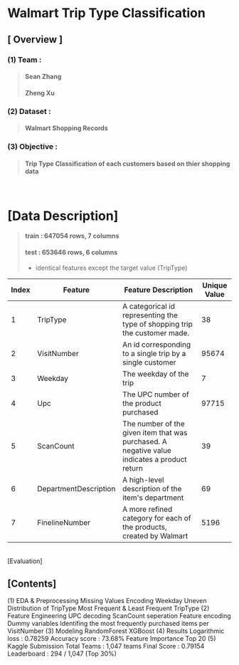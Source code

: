 # Walmart Trip Type Classification
## [ Overview ]
### (1) Team : 
> #### Sean Zhang
> #### Zheng Xu
### (2) Dataset :
> #### Walmart Shopping Records

### (3) Objective :
> #### Trip Type Classification of each customers based on thier shopping data

<br>

# [Data Description]

> #### train : 647054 rows, 7 columns
> #### test : 653646 rows, 6 columns
> - identical features except the target value (TripType)

| Index | Feature               | Feature Description                                  | Unique Value |
|-------|-----------------------|----------------------------------------------|--------|
| 1     | TripType              | A categorical id representing the type of shopping trip the customer made.                                       | 38     |
| 2     | VisitNumber           | An id corresponding to a single trip by a single customer                              | 95674  |
| 3     | Weekday               | The weekday of the trip                    | 7      |
| 4     | Upc                   | The UPC number of the product purchased                  | 97715  |
| 5     | ScanCount             | The number of the given item that was purchased. A negative value indicates a product return          | 39     |
| 6     | DepartmentDescription | A high-level description of the item's department                                | 69     |
| 7     | FinelineNumber        | A more refined category for each of the products, created by Walmart | 5196   |


<br>
[Evaluation]



## [Contents]
(1) EDA & Preprocessing
Missing Values
Encoding Weekday
Uneven Distribution of TripType
Most Frequent & Least Frequent TripType
(2) Feature Engineering
UPC decoding
ScanCount seperation
Feature encoding
Dummy variables
Identifing the most frequently purchased items per VisitNumber
(3) Modeling
RandomForest
XGBoost
(4) Results
Logarithmic loss : 0.78259
Accuracy score : 73.68%
Feature Importance Top 20
(5) Kaggle Submission
Total Teams : 1,047 teams
Final Score : 0.79154
Leaderboard : 294 / 1,047 (Top 30%)
